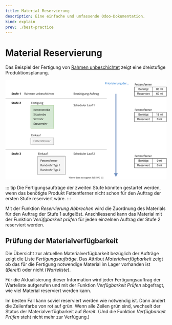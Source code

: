 ```yaml
---
title: Material Reservierung
description: Eine einfache und umfassende Odoo-Dokumentation.
kind: explain
prev: ./best-practice
---
```


# Material Reservierung

Das Beispiel der Fertigung von [Rahmen unbeschichtet](Best%20Practice%20Production%20Planning.md#Beispiel%20Fertigungsauftrag%20Rahmen%20unbeschichtet) zeigt eine dreistufige Produktionsplanung.

![Theorie Material Reservierung](attachments/Best%20Practice%20Material%20Reservierung.svg)

::: tip
Die Fertigungsaufträge der zweiten Stufe könnten gestartet werden, wenn das benötigte Produkt Fettentferner nicht schon für den Auftrag der ersten Stufe reserviert wäre.
:::

Mit der Funktion _Reservierung Abbrechen_ wird die Zuordnung des Materials für den Auftrag der Stufe 1 aufgelöst. Anschliessend kann das Material mit der Funktion _Verüfgbarkeit prüfen_ für jeden einzelnen Auftrag der Stufe 2 reserviert werden.

## Prüfung der Materialverfügbarkeit

Die Übersicht zur aktuellen Materialverfügbarkeit bezüglich der Aufträge zeigt die Liste _Fertigungsaufträge_. Das Attribut _Materialverfügbarkeit_ zeigt ob das für die Fertigung notwendige Material im Lager vorhanden ist (_Bereit_) oder nicht (_Warteliste_).

Für die Aktualisierung dieser Information wird jeder Fertigungsauftrag der Warteliste aufgerufen und mit der Funktion _Verfügbarkeit Prüfen_ abgefragt, wie viel Material reserviert werden kann.

Im besten Fall kann soviel reserviert werden wie notwendig ist. Dann ändert die Zeilenfarbe von rot auf grün. Wenn alle Zeilen grün sind, wechselt der Status der Materialverfügbarkeit auf _Bereit_. (Und die Funktion _Verfügbarkeit Prüfen_ steht nicht mehr zur Verfügung.)
